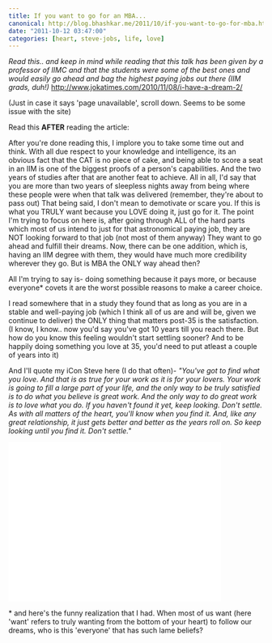 ```yaml
---
title: If you want to go for an MBA...
canonical: http://blog.bhashkar.me/2011/10/if-you-want-to-go-for-mba.html
date: "2011-10-12 03:47:00"
categories: [heart, steve-jobs, life, love]
---
```


_Read this.. and keep in mind while reading that this talk has been given by a professor of IIMC and that the students were some of the best ones and would easily go ahead and bag the highest paying jobs out there (IIM grads, duh!)_
http://www.jokatimes.com/2010/11/08/i-have-a-dream-2/<span class="more" />

(Just in case it says 'page unavailable', scroll down. Seems to be some issue with the site)

Read this **AFTER** reading the article:

After you're done reading this, I implore you to take some time out and think. With all due respect to your knowledge and intelligence, its an obvious fact that the CAT is no piece of cake, and being able to score a seat in an IIM is one of the biggest proofs of a person's capabilities. And the two years of studies after that are another feat to achieve. All in all, I'd say that you are more than two years of sleepless nights away from being where these people were when that talk was delivered (remember, they're about to pass out) That being said, I don't mean to demotivate or scare you. If this is what you TRULY want because you LOVE doing it, just go for it. The point I'm trying to focus on here is, after going through ALL of the hard parts which most of us intend to just for that astronomical paying job, they are NOT looking forward to that job (not most of them anyway) They want to go ahead and fulfill their dreams. Now, there can be one addition, which is, having an IIM degree with them, they would have much more credibility wherever they go. But is MBA the ONLY way ahead then?

All I'm trying to say is- doing something because it pays more, or because everyone* covets it are the worst possible reasons to make a career choice.

I read somewhere that in a study they found that as long as you are in a stable and well-paying job (which I think all of us are and will be, given we continue to deliver) the ONLY thing that matters post-35 is the satisfaction. (I know, I know.. now you'd say you've got 10 years till you reach there. But how do you know this feeling wouldn't start settling sooner? And to be happily doing something you love at 35, you'd need to put atleast a couple of years into it)

And I'll quote my iCon Steve here (I do that often)- _"You've got to find what you love. And that is as true for your work as it is for your lovers. Your work is going to fill a large part of your life, and the only way to be truly satisfied is to do what you believe is great work. And the only way to do great work is to love what you do. If you haven't found it yet, keep looking. Don't settle. As with all matters of the heart, you'll know when you find it. And, like any great relationship, it just gets better and better as the years roll on. So keep looking until you find it. Don't settle."_

<div class="video-box">
    <iframe width="420" height="315" src="//www.youtube.com/embed/Hd_ptbiPoXM" frameborder="0" allowfullscreen></iframe>
</div>

\* and here's the funny realization that I had. When most of us want (here 'want' refers to truly wanting from the bottom of your heart) to follow our dreams, who is this 'everyone' that has such lame beliefs?</div></div>
</div>